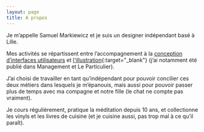 ```yaml
---
layout: page
title: A propos
---
```


Je m’appelle Samuel Markiewicz et je suis un designer indépendant basé à Lille.

Mes activités se répartissent entre l’accompagnement à la [conception d’interfaces utilisateurs](/ux) et [l'illustration](http://sam-illustrations.com){:target="_blank"} (j’ai notamment été publié dans Management et Le Particulier).

J’ai choisi de travailler en tant qu’indépendant pour pouvoir concilier ces deux métiers dans lesquels je m’épanouis, mais aussi pour pouvoir passer plus de temps avec ma compagne et notre fille (le chat ne compte pas vraiment).

Je cours régulièrement, pratique la méditation depuis 10 ans, et collectionne les vinyls et les livres de cuisine (et je cuisine aussi, pas trop mal à ce qu’il paraît).
